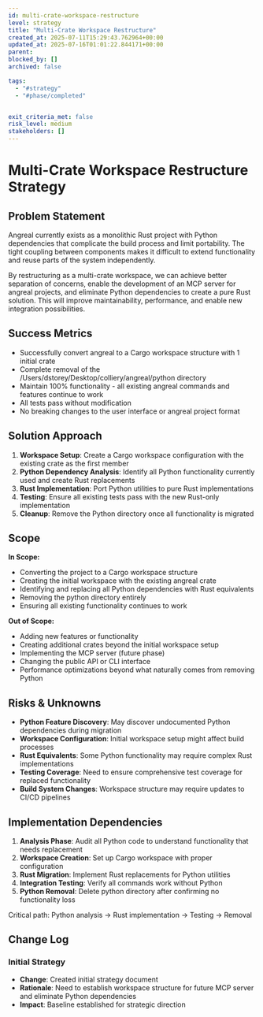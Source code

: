 ```yaml
---
id: multi-crate-workspace-restructure
level: strategy
title: "Multi-Crate Workspace Restructure"
created_at: 2025-07-11T15:29:43.762964+00:00
updated_at: 2025-07-16T01:01:22.844171+00:00
parent:
blocked_by: []
archived: false

tags:
  - "#strategy"
  - "#phase/completed"


exit_criteria_met: false
risk_level: medium
stakeholders: []
---
```


# Multi-Crate Workspace Restructure Strategy

## Problem Statement

Angreal currently exists as a monolithic Rust project with Python dependencies that complicate the build process and limit portability. The tight coupling between components makes it difficult to extend functionality and reuse parts of the system independently.

By restructuring as a multi-crate workspace, we can achieve better separation of concerns, enable the development of an MCP server for angreal projects, and eliminate Python dependencies to create a pure Rust solution. This will improve maintainability, performance, and enable new integration possibilities.

## Success Metrics

- Successfully convert angreal to a Cargo workspace structure with 1 initial crate
- Complete removal of the /Users/dstorey/Desktop/colliery/angreal/python directory
- Maintain 100% functionality - all existing angreal commands and features continue to work
- All tests pass without modification
- No breaking changes to the user interface or angreal project format

## Solution Approach

1. **Workspace Setup**: Create a Cargo workspace configuration with the existing crate as the first member
2. **Python Dependency Analysis**: Identify all Python functionality currently used and create Rust replacements
3. **Rust Implementation**: Port Python utilities to pure Rust implementations
4. **Testing**: Ensure all existing tests pass with the new Rust-only implementation
5. **Cleanup**: Remove the Python directory once all functionality is migrated

## Scope

**In Scope:**
- Converting the project to a Cargo workspace structure
- Creating the initial workspace with the existing angreal crate
- Identifying and replacing all Python dependencies with Rust equivalents
- Removing the python directory entirely
- Ensuring all existing functionality continues to work

**Out of Scope:**
- Adding new features or functionality
- Creating additional crates beyond the initial workspace setup
- Implementing the MCP server (future phase)
- Changing the public API or CLI interface
- Performance optimizations beyond what naturally comes from removing Python

## Risks & Unknowns

- **Python Feature Discovery**: May discover undocumented Python dependencies during migration
- **Workspace Configuration**: Initial workspace setup might affect build processes
- **Rust Equivalents**: Some Python functionality may require complex Rust implementations
- **Testing Coverage**: Need to ensure comprehensive test coverage for replaced functionality
- **Build System Changes**: Workspace structure may require updates to CI/CD pipelines

## Implementation Dependencies

1. **Analysis Phase**: Audit all Python code to understand functionality that needs replacement
2. **Workspace Creation**: Set up Cargo workspace with proper configuration
3. **Rust Migration**: Implement Rust replacements for Python utilities
4. **Integration Testing**: Verify all commands work without Python
5. **Python Removal**: Delete python directory after confirming no functionality loss

Critical path: Python analysis → Rust implementation → Testing → Removal

## Change Log

###  Initial Strategy
- **Change**: Created initial strategy document
- **Rationale**: Need to establish workspace structure for future MCP server and eliminate Python dependencies
- **Impact**: Baseline established for strategic direction
